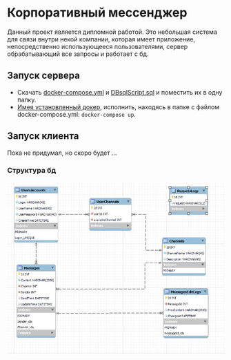 # Корпоративный мессенджер
Данный проект является дипломной работой. 
Это небольшая система для связи внутри некой компании, которая имеет приложение, непосредственно использующееся пользователями, сервер обрабатывающий все запросы и работает с бд.

## Запуск сервера
- Скачать [docker-compose.yml](./docker-compose.yml) и [DBsqlScript.sql](./DBsqlScript.sql) и поместить их в одну папку.
- [Имея установленный докер](https://www.docker.com/ "Ссылка на скачивание"), исполнить, находясь в папке с файлом docker-compose.yml: ```docker-compose up```.

## Запуск клиента
Пока не придумал, но скоро будет ...

### Структура бд
![](./eerDB.png "Устаревшая EER диаграмма базы данных.")

